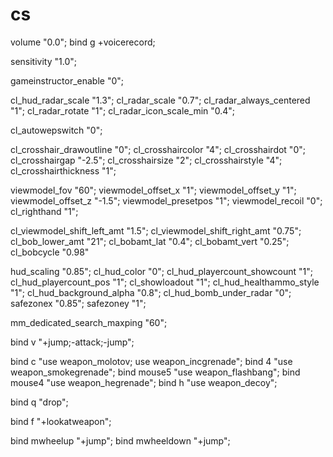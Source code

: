 # cs

volume "0.0";
bind g +voicerecord;

sensitivity "1.0";

gameinstructor_enable "0";

cl_hud_radar_scale "1.3";
cl_radar_scale "0.7";
cl_radar_always_centered "1";
cl_radar_rotate "1";
cl_radar_icon_scale_min "0.4";

cl_autowepswitch "0";

cl_crosshair_drawoutline "0";
cl_crosshaircolor "4";
cl_crosshairdot "0";
cl_crosshairgap "-2.5";
cl_crosshairsize "2";
cl_crosshairstyle "4";
cl_crosshairthickness "1";

viewmodel_fov "60";
viewmodel_offset_x "1";
viewmodel_offset_y "1";
viewmodel_offset_z "-1.5";
viewmodel_presetpos "1";
viewmodel_recoil "0";
cl_righthand "1";

cl_viewmodel_shift_left_amt "1.5"; 
cl_viewmodel_shift_right_amt "0.75"; 
cl_bob_lower_amt "21"; 
cl_bobamt_lat "0.4"; 
cl_bobamt_vert "0.25";
cl_bobcycle "0.98"

hud_scaling "0.85";
cl_hud_color "0";
cl_hud_playercount_showcount "1";
cl_hud_playercount_pos "1";
cl_showloadout "1";
cl_hud_healthammo_style "1";
cl_hud_background_alpha "0.8";
cl_hud_bomb_under_radar "0";
safezonex "0.85";
safezoney "1";

mm_dedicated_search_maxping "60";

bind v "+jump;-attack;-jump";

bind c "use weapon_molotov; use weapon_incgrenade";
bind 4 "use weapon_smokegrenade";
bind mouse5 "use weapon_flashbang";
bind mouse4 "use weapon_hegrenade";
bind h "use weapon_decoy";

bind q "drop";

bind f "+lookatweapon";

bind mwheelup "+jump";
bind mwheeldown "+jump";
